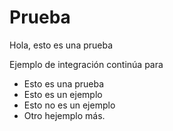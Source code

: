 # Prueba

Hola, esto es una prueba

Ejemplo de integración continúa para

* Esto es una prueba
* Esto es un ejemplo
* Esto no es un ejemplo
* Otro hejemplo más.
